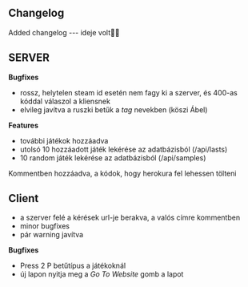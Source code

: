 
## **Changelog**

Added changelog --- ideje volt🎉🎉

## **SERVER**


**Bugfixes**


- rossz, helytelen steam id esetén nem fagy ki a szerver, és 400-as kóddal válaszol a kliensnek
- elvileg javítva a ruszki betűk a _tag_ nevekben (köszi Ábel)

**Features**

  

- további játékok hozzáadva
- utolsó 10 hozzáadott játék lekérése az adatbázisból (/api/lasts)
- 10 random játék lekérése az adatbázisból (/api/samples)

  

Kommentben hozzáadva, a kódok, hogy herokura fel lehessen tölteni

 
## **Client**

- a szerver felé a kérések url-je berakva, a valós címre kommentben
- minor bugfixes
- pár warning javítva

**Bugfixes**
- Press 2 P betűtípus a játékoknál
- új lapon nyitja meg a *Go To Website* gomb a lapot